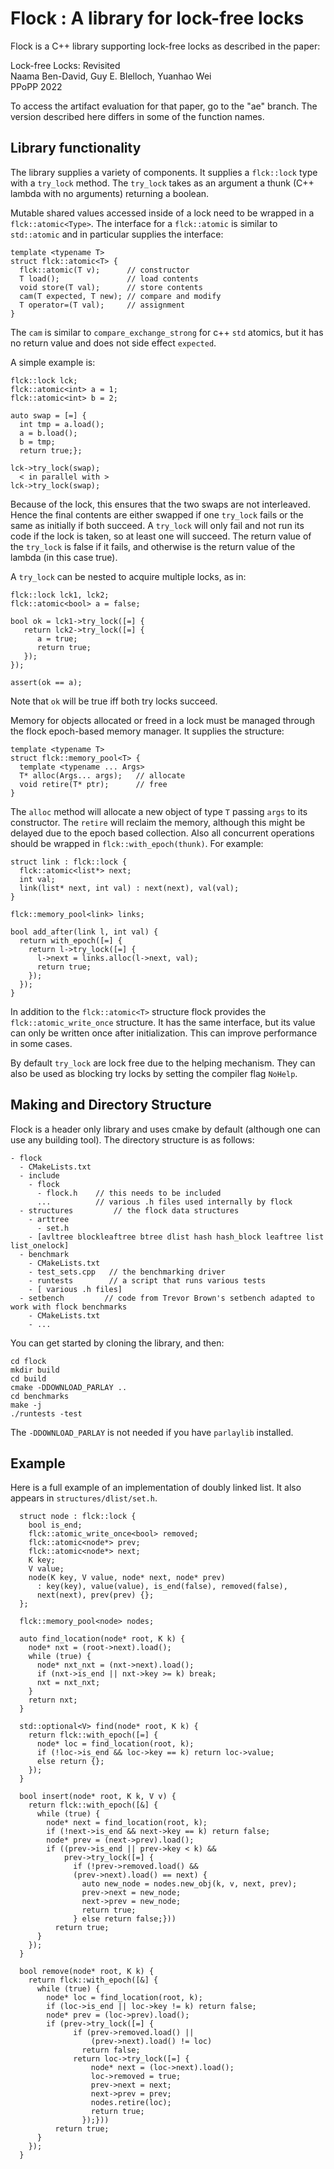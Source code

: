 
# Flock : A library for lock-free locks

Flock is a C++ library supporting lock-free locks as described in the paper:

Lock-free Locks: Revisited \
Naama Ben-David, Guy E. Blelloch, Yuanhao Wei \
PPoPP 2022

To access the artifact evaluation for that paper, go to the "ae" branch.
The version described here differs in some of the function names.

## Library functionality

The library supplies a variety of components.  It supplies a `flck::lock`
type with a `try_lock` method.  The `try_lock` takes as an argument a
thunk (C++ lambda with no arguments) returning a boolean.

Mutable shared values accessed inside of a lock need to be wrapped in a `flck::atomic<Type>`.
The interface for a `flck::atomic` is similar to `std::atomic` and in particular supplies the
interface:

```
template <typename T>
struct flck::atomic<T> {
  flck::atomic(T v);      // constructor
  T load();               // load contents
  void store(T val);      // store contents
  cam(T expected, T new); // compare and modify
  T operator=(T val);     // assignment
}
```

The `cam` is similar to `compare_exchange_strong` for c++ `std`
atomics, but it has no return value and does not side effect `expected`.

A simple example is:

```
flck::lock lck;
flck::atomic<int> a = 1;
flck::atomic<int> b = 2;

auto swap = [=] {
  int tmp = a.load();
  a = b.load();
  b = tmp;
  return true;};

lck->try_lock(swap);
  < in parallel with >
lck->try_lock(swap);
```

Because of the lock, this ensures that the two swaps are not
interleaved.  Hence the final contents are either swapped if one `try_lock`
fails or the same as initially if both succeed.  A `try_lock` will
only fail and not run its code if the lock is taken, so at least one
will succeed. The return value of the `try_lock` is false if it fails,
and otherwise is the return value of the lambda (in this case true).

A `try_lock`  can be nested to acquire multiple locks, as in:

```
flck::lock lck1, lck2;
flck::atomic<bool> a = false;

bool ok = lck1->try_lock([=] {
   return lck2->try_lock([=] {
      a = true;
      return true;
   });
});

assert(ok == a);
```
Note that `ok` will be true iff both try locks succeed.

Memory for objects allocated or freed in a lock must be managed
through the flock epoch-based memory manager.   It supplies the structure:

```
template <typename T>
struct flck::memory_pool<T> {
  template <typename ... Args>
  T* alloc(Args... args);   // allocate
  void retire(T* ptr);      // free
}
```

The `alloc` method will allocate a new object of type `T` passing
`args` to its constructor.  The `retire` will reclaim the memory,
although this might be delayed due to the epoch based collection.
Also all concurrent operations should be wrapped in
`flck::with_epoch(thunk)`.  For example:

```
struct link : flck::lock {
  flck::atomic<list*> next;
  int val;
  link(list* next, int val) : next(next), val(val);
}

flck::memory_pool<link> links;

bool add_after(link l, int val) {
  return with_epoch([=] {
    return l->try_lock([=] {
      l->next = links.alloc(l->next, val);
      return true;
    });
  });
}
```

In addition to the `flck::atomic<T>` structure flock provides the `flck::atomic_write_once` structure.   It has the same interface, but its value can only be written once after initialization.  This can improve performance in some cases.

By default `try_lock` are lock free due to the helping mechanism.
They can also be used as blocking try locks by setting the compiler
flag `NoHelp`.

## Making and Directory Structure

Flock is a header only library and uses cmake by default (although one
can use any building tool).  The directory structure is as follows:

```
- flock
  - CMakeLists.txt
  - include
    - flock
      - flock.h    // this needs to be included 
      ...          // various .h files used internally by flock
  - structures         // the flock data structures
    - arttree
      - set.h
    - [avltree blockleaftree btree dlist hash hash_block leaftree list list_onelock]
  - benchmark
    - CMakeLists.txt
    - test_sets.cpp   // the benchmarking driver
    - runtests        // a script that runs various tests
    - [ various .h files]
  - setbench         // code from Trevor Brown's setbench adapted to work with flock benchmarks
    - CMakeLists.txt
    - ...
```

You can get started by cloning the library, and then:

```
cd flock
mkdir build
cd build
cmake -DDOWNLOAD_PARLAY ..
cd benchmarks
make -j
./runtests -test
```

The `-DDOWNLOAD_PARLAY` is not needed if you have `parlaylib` installed.

## Example

Here is a full example of an implementation of doubly linked list.  It
also appears in `structures/dlist/set.h`.

```
  struct node : flck::lock {
    bool is_end;
    flck::atomic_write_once<bool> removed;
    flck::atomic<node*> prev;
    flck::atomic<node*> next;
    K key;
    V value;
    node(K key, V value, node* next, node* prev)
      : key(key), value(value), is_end(false), removed(false),
      next(next), prev(prev) {};
  };

  flck::memory_pool<node> nodes;

  auto find_location(node* root, K k) {
    node* nxt = (root->next).load();
    while (true) {
      node* nxt_nxt = (nxt->next).load(); 
      if (nxt->is_end || nxt->key >= k) break;
      nxt = nxt_nxt;
    }
    return nxt;
  }

  std::optional<V> find(node* root, K k) {
    return flck::with_epoch([=] { 
      node* loc = find_location(root, k);
      if (!loc->is_end && loc->key == k) return loc->value; 
      else return {};
    });
  }

  bool insert(node* root, K k, V v) {
    return flck::with_epoch([&] {
      while (true) {
        node* next = find_location(root, k);
        if (!next->is_end && next->key == k) return false;
        node* prev = (next->prev).load();
        if ((prev->is_end || prev->key < k) && 
            prev->try_lock([=] {
              if (!prev->removed.load() &&
	          (prev->next).load() == next) {
                auto new_node = nodes.new_obj(k, v, next, prev);
                prev->next = new_node;
                next->prev = new_node;
                return true;
              } else return false;}))
          return true;
      }
    });
  }

  bool remove(node* root, K k) {
    return flck::with_epoch([&] {
      while (true) {
        node* loc = find_location(root, k);
        if (loc->is_end || loc->key != k) return false;
        node* prev = (loc->prev).load();
        if (prev->try_lock([=] {
              if (prev->removed.load() ||
                  (prev->next).load() != loc)
                return false;
              return loc->try_lock([=] {
                  node* next = (loc->next).load();
                  loc->removed = true;
                  prev->next = next;
                  next->prev = prev;
                  nodes.retire(loc);
                  return true;
                });}))
          return true;
      }
    });
  }
```
